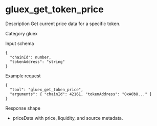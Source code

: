 # gluex_get_token_price

Description
Get current price data for a specific token.

Category
gluex

Input schema

```
{
  "chainId": number,
  "tokenAddress": "string"
}
```

Example request

```
{
  "tool": "gluex_get_token_price",
  "arguments": { "chainId": 42161, "tokenAddress": "0xA0b8..." }
}
```

Response shape

- priceData with price, liquidity, and source metadata.

